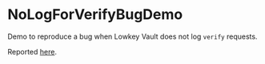 # NoLogForVerifyBugDemo
Demo to reproduce a bug when Lowkey Vault does not log `verify` requests.

Reported [here](https://github.com/nagyesta/lowkey-vault/issues/1344).
